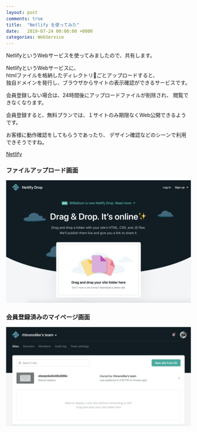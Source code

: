 ```yaml
---
layout: post
comments: true
title:  "Netlify を使ってみた"
date:   2019-07-24 00:00:00 +0000
categories: WebService
---
```

NetlifyというWebサービスを使ってみましたので、共有します。

NetlifyというWebサービスに、  
htmlファイルを格納したディレクトリごとアップロードすると、  
独自ドメインを発行し、ブラウザからサイトの表示確認ができるサービスです。

会員登録しない場合は、24時間後にアップロードファイルが削除され、
閲覧できなくなります。

会員登録すると、無料プランでは、１サイトのみ期限なくWeb公開できるようです。

お客様に動作確認をしてもらうであったり、
デザイン確認などのシーンで利用できそうですね。

[Netlify](https://app.netlify.com/drop)

### ファイルアップロード画面

![Upload Image](/assets/images/about-netlify/001.png)

### 会員登録済みのマイページ画面

![View Mypage](/assets/images/about-netlify/002.png)
